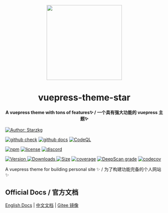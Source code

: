 <!-- markdownlint-disable -->
<p align="center">
  <img width="240" src="https://vuepress-star.shentuzhigang.cn/images/hero.png" style="text-align: center;"/>
</p>
<h1 align="center">vuepress-theme-star</h1>
<h4 align="center">A vuepress theme with tons of features✨ / 一个具有强大功能的 vuepress 主题✨</h4>

[![Author: Starzkg](https://img.shields.io/badge/Author-Starzkg-blue.svg?style=for-the-badge)](https://shentuzhigang.cn)

<!-- markdownlint-restore -->

[![github check](https://github.com/vuepress-star/vuepress-theme-star/workflows/check/badge.svg)](https://github.com/vuepress-star/vuepress-theme-star/actions?query=workflow%3Acheck)
[![github docs](https://github.com/vuepress-star/vuepress-theme-star/workflows/docs/badge.svg)](https://github.com/vuepress-star/vuepress-theme-star/actions?query=workflow%3Adocs)
[![CodeQL](https://github.com/vuepress-star/vuepress-theme-star/actions/workflows/codeql-analysis.yml/badge.svg)]()

[![npm](https://badgen.net/npm/v/@starzkg/vuepress-theme-star/beta)](https://www.npmjs.com/package/@starzkg/vuepress-theme-star)
[![license](https://badgen.net/github/license/shentuzhigang/vuepress-theme-star)](https://github.com/vuepress-star/vuepress-theme-star/blob/main/LICENSE)
[![discord](https://badgen.net/discord/online-members/ptFjefy6H5?icon=discord&label=discord)](https://discord.gg/ptFjefy6H5)

[![Version](https://img.shields.io/npm/v/@starzkg/vuepress-theme-star.svg?style=flat-square&logo=npm) ![Downloads](https://img.shields.io/npm/dm/@starzkg/vuepress-theme-star.svg?style=flat-square&logo=npm) ![Size](https://img.shields.io/bundlephobia/min/@starzkg/vuepress-theme-star?style=flat-square&logo=npm)](https://www.npmjs.com/package/@starzkg/vuepress-theme-star)
[![coverage](https://coveralls.io/repos/github/shentuzhigang/vuepress-theme-star/badge.svg?branch=main)](https://coveralls.io/github/shentuzhigang/vuepress-theme-star?branch=main)
[![DeepScan grade](https://deepscan.io/api/teams/9792/projects/15720/branches/318414/badge/grade.svg)](https://deepscan.io/dashboard/#view=project&tid=9792&pid=15720&bid=318414)
[![codecov](https://codecov.io/gh/shentuzhigang/vuepress-theme-star/branch/main/graph/badge.svg?token=TNYMbGlxQ9)](https://codecov.io/gh/shentuzhigang/vuepress-theme-star)

A vuepress theme for building personal site ✨ / 为了构建功能完备的个人网站 ✨

## Official Docs / 官方文档

[English Docs](https://vuepress-theme-star.github.io/) | [中文文档](https://vuepress-theme-star.github.io/zh/)
| [Gitee 镜像](#gitee-镜像)

